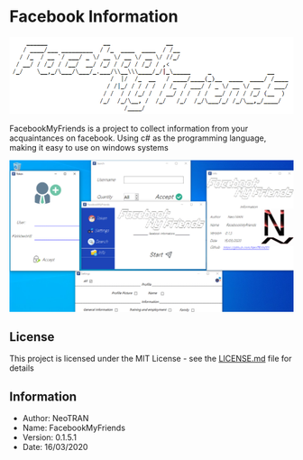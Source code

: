 # Facebook Information

![](./img/logo.PNG)

FacebookMyFriends is a project to collect information from your acquaintances on facebook. Using c# as the programming language, making it easy to use on windows systems

![](./img/Captura.PNG)

## License

This project is licensed under the MIT License - see the [LICENSE.md](LICENSE.md) file for details

## Information

* Author: NeoTRAN
* Name: FacebookMyFriends
* Version: 0.1.5.1
* Date: 16/03/2020
